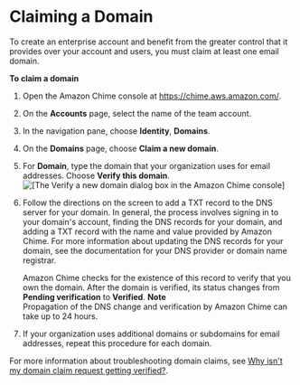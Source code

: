 # Claiming a Domain<a name="claim-domain"></a>

To create an enterprise account and benefit from the greater control that it provides over your account and users, you must claim at least one email domain\. 

**To claim a domain**

1. Open the Amazon Chime console at [https://chime\.aws\.amazon\.com/](https://chime.aws.amazon.com)\.

1. On the **Accounts** page, select the name of the team account\.

1. In the navigation pane, choose **Identity**, **Domains**\.

1. On the **Domains** page, choose **Claim a new domain**\.

1. For **Domain**, type the domain that your organization uses for email addresses\. Choose **Verify this domain**\.  
![\[The Verify a new domain dialog box in the Amazon Chime console\]](http://docs.aws.amazon.com/chime/latest/ag/images/verify_new_domain_dialog.png)

1. Follow the directions on the screen to add a TXT record to the DNS server for your domain\. In general, the process involves signing in to your domain's account, finding the DNS records for your domain, and adding a TXT record with the name and value provided by Amazon Chime\. For more information about updating the DNS records for your domain, see the documentation for your DNS provider or domain name registrar\.

   Amazon Chime checks for the existence of this record to verify that you own the domain\. After the domain is verified, its status changes from **Pending verification** to **Verified**\.
**Note**  
Propagation of the DNS change and verification by Amazon Chime can take up to 24 hours\.

1. If your organization uses additional domains or subdomains for email addresses, repeat this procedure for each domain\.

For more information about troubleshooting domain claims, see [Why isn't my domain claim request getting verified?](https://answers.chime.aws/questions/618/why-isnt-my-domain-claim-request-getting-verified.html)\.